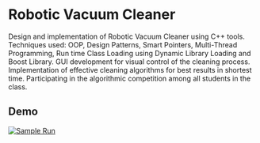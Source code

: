 # Robotic Vacuum Cleaner
Design and implementation of Robotic Vacuum Cleaner using C++ tools.
Techniques used: OOP, Design Patterns, Smart Pointers, Multi-Thread Programming, Run time Class Loading using Dynamic Library Loading and  Boost Library.
GUI development for visual control of the cleaning process.
Implementation of effective cleaning algorithms for best results in shortest time. 
Participating in the algorithmic competition among all students in the class.

## Demo
[![Sample Run](https://j.gifs.com/oVRXnY.gif)](https://youtu.be/fobaeZ4Zzko)
